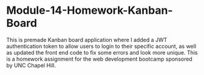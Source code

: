 # Module-14-Homework-Kanban-Board
This is premade Kanban board application where I added a JWT authentication token to allow users to login to their specific account, as well as updated the front end code to fix some errors and look more unique. This is a homework assignment for the web development bootcamp sponsored by UNC Chapel Hill.
